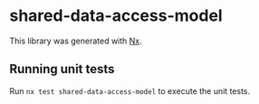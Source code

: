# shared-data-access-model

This library was generated with [Nx](https://nx.dev).

## Running unit tests

Run `nx test shared-data-access-model` to execute the unit tests.
